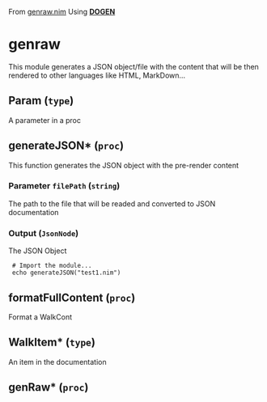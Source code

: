 From [genraw.nim](./src/genraw.nim) Using [**DOGEN**](https://roger-padrell.github.io/dogen/)
# genraw


This module generates a JSON object/file with the content that will be then rendered to other languages like HTML, MarkDown...

## Param (`type`)
A parameter in a proc

## generateJSON* (`proc`)
This function generates the JSON object with the pre-render content
### Parameter `filePath` (`string`)
The path to the file that will be readed and converted to JSON documentation
### Output (`JsonNode`)
The JSON Object
```
 # Import the module...
 echo generateJSON("test1.nim")
```

## formatFullContent (`proc`)
Format a WalkCont

## WalkItem* (`type`)
An item in the documentation

## genRaw* (`proc`)
